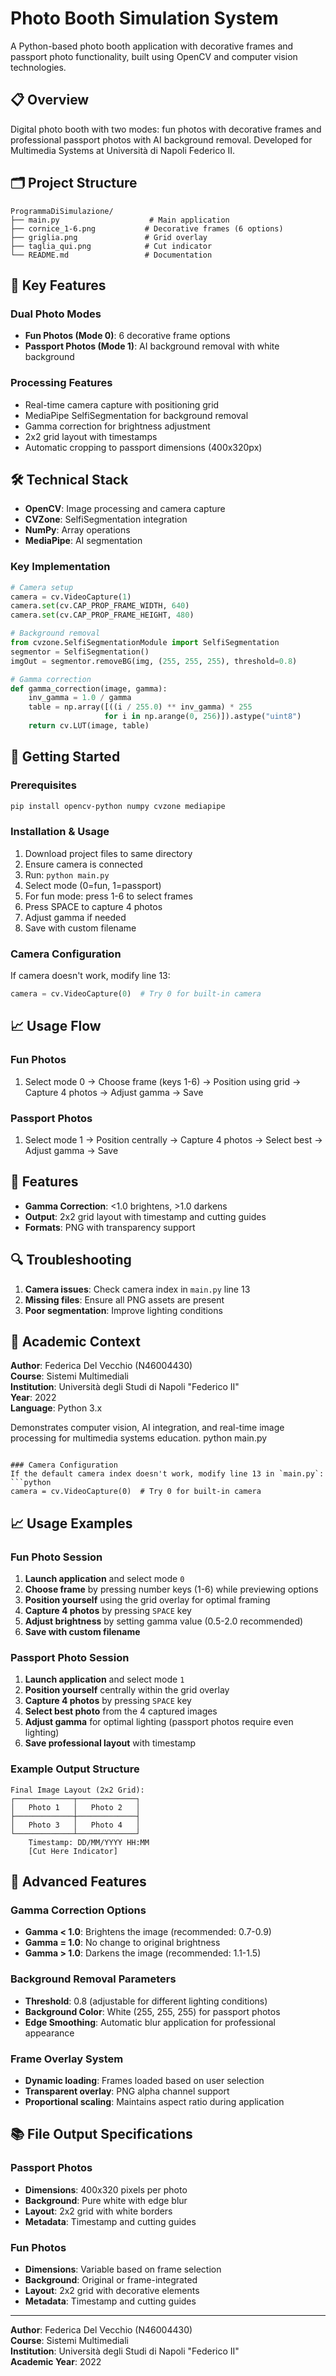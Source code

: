 # Photo Booth Simulation System

A Python-based photo booth application with decorative frames and passport photo functionality, built using OpenCV and computer vision technologies.

## 📋 Overview

Digital photo booth with two modes: fun photos with decorative frames and professional passport photos with AI background removal. Developed for Multimedia Systems at Università di Napoli Federico II.

## 🗂️ Project Structure

```
ProgrammaDiSimulazione/
├── main.py                    # Main application
├── cornice_1-6.png           # Decorative frames (6 options)
├── griglia.png               # Grid overlay
├── taglia_qui.png            # Cut indicator
└── README.md                 # Documentation
```

## 🎯 Key Features

### Dual Photo Modes
- **Fun Photos (Mode 0)**: 6 decorative frame options
- **Passport Photos (Mode 1)**: AI background removal with white background

### Processing Features
- Real-time camera capture with positioning grid
- MediaPipe SelfiSegmentation for background removal
- Gamma correction for brightness adjustment
- 2x2 grid layout with timestamps
- Automatic cropping to passport dimensions (400x320px)

## 🛠️ Technical Stack

- **OpenCV**: Image processing and camera capture
- **CVZone**: SelfiSegmentation integration
- **NumPy**: Array operations
- **MediaPipe**: AI segmentation

### Key Implementation

```python
# Camera setup
camera = cv.VideoCapture(1)
camera.set(cv.CAP_PROP_FRAME_WIDTH, 640)
camera.set(cv.CAP_PROP_FRAME_HEIGHT, 480)

# Background removal
from cvzone.SelfiSegmentationModule import SelfiSegmentation
segmentor = SelfiSegmentation()
imgOut = segmentor.removeBG(img, (255, 255, 255), threshold=0.8)

# Gamma correction
def gamma_correction(image, gamma):
    inv_gamma = 1.0 / gamma
    table = np.array([((i / 255.0) ** inv_gamma) * 255 
                     for i in np.arange(0, 256)]).astype("uint8")
    return cv.LUT(image, table)
```

## 🚀 Getting Started

### Prerequisites
```bash
pip install opencv-python numpy cvzone mediapipe
```

### Installation & Usage
1. Download project files to same directory
2. Ensure camera is connected
3. Run: `python main.py`
4. Select mode (0=fun, 1=passport)
5. For fun mode: press 1-6 to select frames
6. Press SPACE to capture 4 photos
7. Adjust gamma if needed
8. Save with custom filename

### Camera Configuration
If camera doesn't work, modify line 13:
```python
camera = cv.VideoCapture(0)  # Try 0 for built-in camera
```

## 📈 Usage Flow

### Fun Photos
1. Select mode 0 → Choose frame (keys 1-6) → Position using grid → Capture 4 photos → Adjust gamma → Save

### Passport Photos  
1. Select mode 1 → Position centrally → Capture 4 photos → Select best → Adjust gamma → Save

## 🔧 Features

- **Gamma Correction**: <1.0 brightens, >1.0 darkens
- **Output**: 2x2 grid layout with timestamp and cutting guides
- **Formats**: PNG with transparency support

## 🔍 Troubleshooting

1. **Camera issues**: Check camera index in `main.py` line 13
2. **Missing files**: Ensure all PNG assets are present
3. **Poor segmentation**: Improve lighting conditions

## 📝 Academic Context

**Author**: Federica Del Vecchio (N46004430)  
**Course**: Sistemi Multimediali  
**Institution**: Università degli Studi di Napoli "Federico II"  
**Year**: 2022  
**Language**: Python 3.x

Demonstrates computer vision, AI integration, and real-time image processing for multimedia systems education.
   python main.py
   ```

### Camera Configuration
If the default camera index doesn't work, modify line 13 in `main.py`:
```python
camera = cv.VideoCapture(0)  # Try 0 for built-in camera
```

## 📈 Usage Examples

### Fun Photo Session
1. **Launch application** and select mode `0`
2. **Choose frame** by pressing number keys (1-6) while previewing options
3. **Position yourself** using the grid overlay for optimal framing
4. **Capture 4 photos** by pressing `SPACE` key
5. **Adjust brightness** by setting gamma value (0.5-2.0 recommended)
6. **Save with custom filename**

### Passport Photo Session
1. **Launch application** and select mode `1`
2. **Position yourself** centrally within the grid overlay
3. **Capture 4 photos** by pressing `SPACE` key
4. **Select best photo** from the 4 captured images
5. **Adjust gamma** for optimal lighting (passport photos require even lighting)
6. **Save professional layout** with timestamp

### Example Output Structure
```
Final Image Layout (2x2 Grid):
┌─────────────┬─────────────┐
│   Photo 1   │   Photo 2   │
├─────────────┼─────────────┤
│   Photo 3   │   Photo 4   │
└─────────────┴─────────────┘
    Timestamp: DD/MM/YYYY HH:MM
    [Cut Here Indicator]
```

## 🔧 Advanced Features

### Gamma Correction Options
- **Gamma < 1.0**: Brightens the image (recommended: 0.7-0.9)
- **Gamma = 1.0**: No change to original brightness
- **Gamma > 1.0**: Darkens the image (recommended: 1.1-1.5)

### Background Removal Parameters
- **Threshold**: 0.8 (adjustable for different lighting conditions)
- **Background Color**: White (255, 255, 255) for passport photos
- **Edge Smoothing**: Automatic blur application for professional appearance

### Frame Overlay System
- **Dynamic loading**: Frames loaded based on user selection
- **Transparent overlay**: PNG alpha channel support
- **Proportional scaling**: Maintains aspect ratio during application

## 📚 File Output Specifications

### Passport Photos
- **Dimensions**: 400x320 pixels per photo
- **Background**: Pure white with edge blur
- **Layout**: 2x2 grid with white borders
- **Metadata**: Timestamp and cutting guides

### Fun Photos
- **Dimensions**: Variable based on frame selection
- **Background**: Original or frame-integrated
- **Layout**: 2x2 grid with decorative elements
- **Metadata**: Timestamp and cutting guides

---

**Author**: Federica Del Vecchio (N46004430)  
**Course**: Sistemi Multimediali  
**Institution**: Università degli Studi di Napoli "Federico II"  
**Academic Year**: 2022  
